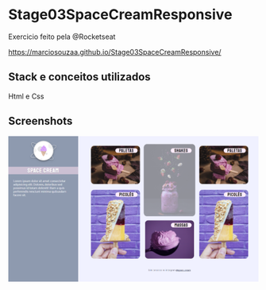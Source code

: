 # Stage03SpaceCreamResponsive
 
 Exercicio feito pela @Rocketseat
 
https://marciosouzaa.github.io/Stage03SpaceCreamResponsive/

## Stack  e conceitos utilizados

Html e Css

## Screenshots

![App Screenshot](https://github.com/marciosouzaa/Stage03SpaceCreamResponsive/blob/main/image/prt1.png?raw=true)
